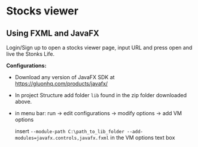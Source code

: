 # Stocks viewer

## Using FXML and JavaFX 
  Login/Sign up to open a stocks viewer page, input URL and press open and live the Stonks Life.
  
  __Configurations:__
  
  - Download any version of JavaFX SDK at https://gluonhq.com/products/javafx/
  - In project Structure add folder ```lib``` found in the zip folder downloaded above.
  
  - in menu bar: run -> edit configurations -> modify options -> add VM options 
  
  
    insert ```--module-path C:\path_to_lib_folder --add-modules=javafx.controls,javafx.fxml``` in the VM options text box

